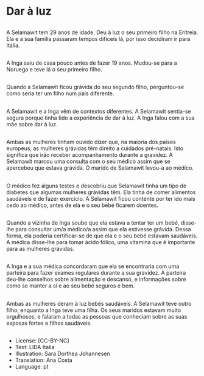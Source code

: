# Dar à luz

##
A Selamawit tem 29 anos de idade. Deu à luz o seu primeiro filho na Eritreia. Ela e a sua família passaram tempos difíceis lá, por isso decidiram ir para Itália.

##
A Inga saiu de casa pouco antes de fazer 19 anos. Mudou-se para a Noruega e teve lá o seu primeiro filho.

##
Quando a Selamawit ficou grávida do seu segundo filho, perguntou-se como seria ter um filho num país diferente.

##
A Selamawit e a Inga vêm de contextos diferentes. A Selamawit sentia-se segura porque tinha tido a experiência de dar à luz. A Inga falou com a sua mãe sobre dar à luz.

##
Ambas as mulheres tinham ouvido dizer que, na maioria dos países europeus, as mulheres grávidas têm direito a cuidados pré-natais. Isto significa que irão receber acompanhamento durante a gravidez. A Selamawit marcou uma consulta com o seu médico assim que se apercebeu que estava grávida. O marido de Selamawit levou-a ao médico.

##
O médico fez alguns testes e descobriu que Selamawit tinha um tipo de diabetes que algumas mulheres grávidas têm. Ela tinha de comer alimentos saudáveis e de fazer exercício. A Selamawit ficou contente por ter ido mais cedo ao médico, antes de ela e o seu bebé ficarem doentes.

##
Quando a vizinha de Inga soube que ela estava a tentar ter um bebé, disse-lhe para consultar um/a médico/a assim que ela estivesse grávida. Dessa forma, ela poderia certificar-se de que ela e o seu bebé estavam saudáveis. A médica disse-lhe para tomar ácido fólico, uma vitamina que é importante para as mulheres grávidas.

##
A Inga e a sua médica concordaram que ela se encontraria com uma parteira para fazer exames regulares durante a sua gravidez. A parteira deu-lhe conselhos sobre alimentação e descanso, e informações sobre como se manter a si e ao seu bebé seguros e bem.

##
Ambas as mulheres deram à luz bebés saudáveis. A Selamawit teve outro filho, enquanto a Inga teve uma filha. Os seus maridos estavam muito orgulhosos, e falaram a todas as pessoas que conheciam sobre as suas esposas fortes e filhos saudáveis.

##
* License: [CC-BY-NC]
* Text: LIDA Italia
* Illustration: Sara Dorthea Johannesen
* Translation: Ana Costa
* Language: pt
